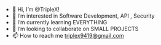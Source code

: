 - 👋 Hi, I’m @TripleX!
- 👀 I’m interested in Software Development, API , Security
- 🌱 I’m currently learning EVERYTHING
- 💞️ I’m looking to collaborate on SMALL PROJECTS
- 📫 How to reach me triplex9419@gmail.com

<!---
triplex9419/triplex9419 is a ✨ special ✨ repository because its `README.md` (this file) appears on your GitHub profile.
You can click the Preview link to take a look at your changes.
--->
